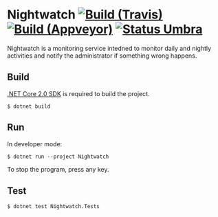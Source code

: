 Nightwatch [![Build (Travis)][badge-travis]][build-travis] [![Build (Appveyor)][badge-appveyor]][build-appveyor] [![Status Umbra][status-umbra]][andivionian-status-classifier]
==========

Nightwatch is a monitoring service intedned to monitor daily and nightly
activities and notify the administrator if something wrong happens.

Build
-----

[.NET Core 2.0 SDK][net-core-sdk] is required to build the project.

```console
$ dotnet build
```

Run
---

In developer mode:

```console
$ dotnet run --project Nightwatch
```

To stop the program, press any key.

Test
----

```console
$ dotnet test Nightwatch.Tests
```

[andivionian-status-classifier]: https://github.com/ForNeVeR/andivionian-status-classifier#status-umbra-
[build-appveyor]: https://ci.appveyor.com/project/ForNeVeR/nightwatch/branch/master
[build-travis]: https://travis-ci.org/ForNeVeR/nightwatch
[net-core-sdk]: https://www.microsoft.com/net/download/core#/sdk

[badge-appveyor]: https://ci.appveyor.com/api/projects/status/6a2fla8atl7x0nhn/branch/master?svg=true
[badge-travis]: https://travis-ci.org/ForNeVeR/nightwatch.svg?branch=master
[status-umbra]: https://img.shields.io/badge/status-umbra-red.svg
